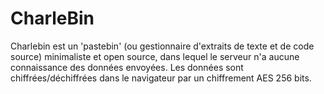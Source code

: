 # CharleBin

Charlebin est un 'pastebin' (ou gestionnaire d'extraits de texte et de code source) minimaliste et open source, dans lequel le serveur n'a aucune connaissance des données envoyées. Les données sont chiffrées/déchiffrées dans le navigateur par un chiffrement AES 256 bits.

